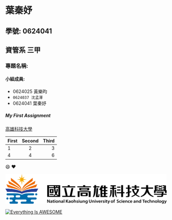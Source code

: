 # 葉秦妤

## 學號: 0624041

## 資管系 三甲

### 專題名稱:

#### 小組成員:
* 0624025 黃樂昀
* `0624037 沈孟澤`
* 0624041 葉秦妤

##### My First Assignment

[高雄科技大學](https://www.nkust.edu.tw/)

| First | Second | Third |
|:------|:------:|------:|
| 1 | 2 | 3 |
| 4 | 4 | 6 |

:smile:
:heart:

![nkust](nkust.png "nkust")

[![Everything Is AWESOME](https://img.youtube.com/vi/StTqXEQ2l-Y/0.jpg)](https://www.youtube.com/watch?v=StTqXEQ2l-Y "Everything Is AWESOME")
